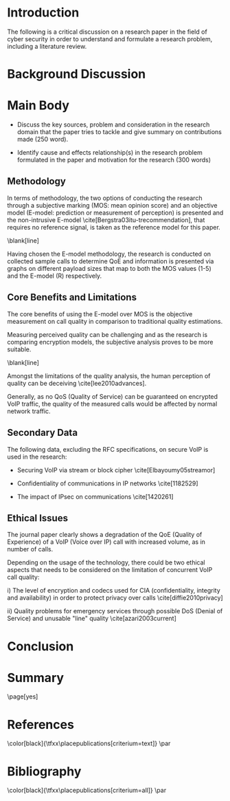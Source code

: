 # Introduction

The following is a critical discussion on a research paper in the field of cyber security in order to understand and formulate a research problem, including a literature review.

# Background Discussion

# Main Body

* Discuss the key sources, problem and consideration in the research domain that the paper tries to tackle and give summary on contributions made (250 word).

* Identify cause and effects relationship(s) in the research problem formulated in the paper and motivation for the research (300 words)

## Methodology

In terms of methodology, the two options of conducting the research through a subjective marking (MOS: mean opinion score) and an objective model (E-model: prediction or measurement of perception) is presented and the non-intrusive E-model \cite[Bergstra03itu-trecommendation], that requires no reference signal, is taken as the reference model for this paper.

\blank[line]

Having chosen the E-model methodology, the research is conducted on collected sample calls to determine QoE and information is presented via graphs on different payload sizes that map to both the MOS values (1-5) and the E-model (R) respectively.

## Core Benefits and Limitations

The core benefits of using the E-model over MOS is the objective measurement on call quality in comparison to traditional quality estimations.

Measuring perceived quality can be challenging and as the research is comparing encryption models, the subjective analysis proves to be more suitable.

\blank[line]

Amongst the limitations of the quality analysis, the human perception of quality can be deceiving \cite[lee2010advances].

Generally, as no QoS (Quality of Service) can be guaranteed on encrypted VoIP traffic, the quality of the measured calls would be affected by normal network traffic.

## Secondary Data

The following data, excluding the RFC specifications, on secure VoIP is used in the research:

* Securing VoIP via stream or block cipher \cite[Elbayoumy05streamor]

* Confidentiality of communications in IP networks \cite[1182529]

* The impact of IPsec on communications \cite[1420261]

## Ethical Issues

The journal paper clearly shows a degradation of the QoE (Quality of Experience) of a VoIP (Voice over IP) call with increased volume, as in number of calls.

Depending on the usage of the technology, there could be two ethical aspects that needs to be considered on the limitation of concurrent VoIP call quality:

i) The level of encryption and codecs used for CIA (confidentiality, integrity and availability) in order to protect privacy over calls \cite[diffie2010privacy]

ii) Quality problems for emergency services through possible DoS (Denial of Service) and unusable "line" quality \cite[azari2003current]

# Conclusion

# Summary

\page[yes]

# References

\color[black]{\tfxx\placepublications[criterium=text]} \par

# Bibliography

\color[black]{\tfxx\placepublications[criterium=all]} \par
